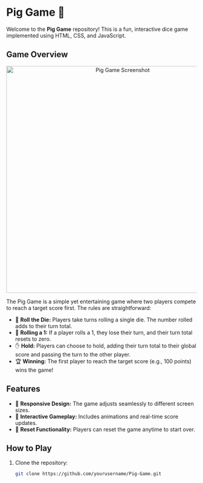 # Pig Game 🎲

Welcome to the **Pig Game** repository! This is a fun, interactive dice game implemented using HTML, CSS, and JavaScript.

## Game Overview

<p align="center">
  <img src="https://via.placeholder.com/600x300.png?text=Pig+Game+Screenshot" alt="Pig Game Screenshot" width="600"/>
</p>

The Pig Game is a simple yet entertaining game where two players compete to reach a target score first. The rules are straightforward:

- 🎲 **Roll the Die:** Players take turns rolling a single die. The number rolled adds to their turn total.
- 🚫 **Rolling a 1:** If a player rolls a 1, they lose their turn, and their turn total resets to zero.
- ✋ **Hold:** Players can choose to hold, adding their turn total to their global score and passing the turn to the other player.
- 🏆 **Winning:** The first player to reach the target score (e.g., 100 points) wins the game!

## Features

- 🎨 **Responsive Design:** The game adjusts seamlessly to different screen sizes.
- 🎉 **Interactive Gameplay:** Includes animations and real-time score updates.
- 🔄 **Reset Functionality:** Players can reset the game anytime to start over.

## How to Play

1. Clone the repository:
   ```bash
   git clone https://github.com/yourusername/Pig-Game.git
   ```
